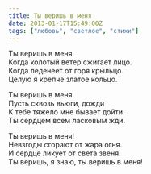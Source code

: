 ```yaml
---
title: Ты веришь в меня
date: 2013-01-17T15:49:00Z
tags: ["любовь", "светлое", "стихи"]
---
```


Ты веришь в меня.  
Когда колотый ветер сжигает лицо.  
Когда леденеет от горя крыльцо.  
Целую я крепче златое кольцо.  

Ты веришь в меня.  
Пусть сквозь вьюги, дожди  
К тебе тяжело мне бывает дойти.  
Ты сердцем всем ласковым жди.  

Ты веришь в меня!  
Невзгоды сгорают от жара огня.  
И сердце ликует от света звеня.  
Ты веришь, я знаю, ты веришь в меня!  

